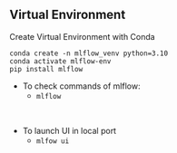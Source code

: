 ## Virtual Environment
Create Virtual Environment with Conda

```
conda create -n mlflow_venv python=3.10
conda activate mlflow-env
pip install mlflow
```

- To check commands of mlflow: 
    - `mlflow`

<br>

- To launch UI in local port
    - `mlfow ui`